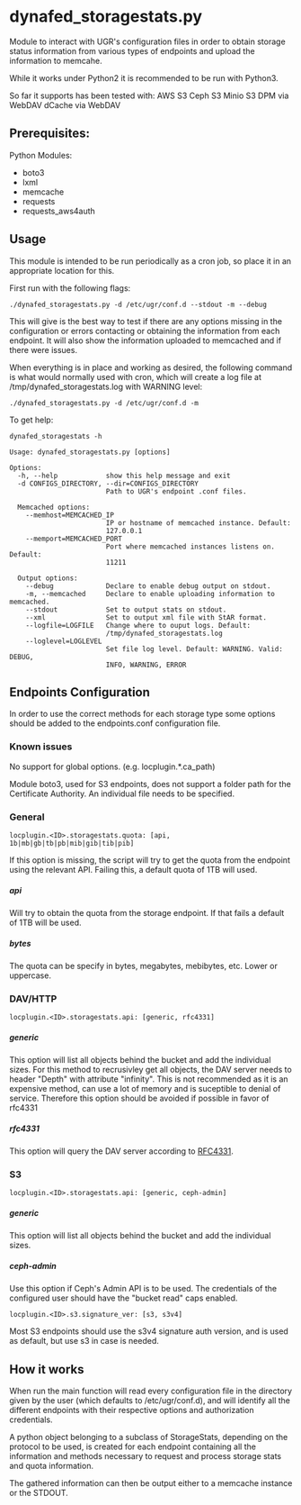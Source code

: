 # dynafed_storagestats.py

Module to interact with UGR's configuration files in order to obtain
storage status information from various types of endpoints and upload the
information to memcahe.

While it works under Python2 it is recommended to be run with Python3.

So far it supports has been tested with:
AWS S3
Ceph S3
Minio S3
DPM via WebDAV
dCache via WebDAV

## Prerequisites:
Python Modules:
- boto3
- lxml
- memcache
- requests
- requests_aws4auth

## Usage

This module is intended to be run periodically as a cron job, so place it in
an appropriate location for this.

First run with the following flags:

```
./dynafed_storagestats.py -d /etc/ugr/conf.d --stdout -m --debug
```

This will give is the best way to test if there are any options missing in the
configuration or errors contacting or obtaining the information from each endpoint.
It will also show the information uploaded to memcached and if there were issues.

When everything is in place and working as desired, the following command is
what would normally used with cron, which will create a log file at
/tmp/dynafed_storagestats.log with WARNING level:

```
./dynafed_storagestats.py -d /etc/ugr/conf.d -m
```

To get help:
```
dynafed_storagestats -h

Usage: dynafed_storagestats.py [options]

Options:
  -h, --help            show this help message and exit
  -d CONFIGS_DIRECTORY, --dir=CONFIGS_DIRECTORY
                        Path to UGR's endpoint .conf files.

  Memcached options:
    --memhost=MEMCACHED_IP
                        IP or hostname of memcached instance. Default:
                        127.0.0.1
    --memport=MEMCACHED_PORT
                        Port where memcached instances listens on. Default:
                        11211

  Output options:
    --debug             Declare to enable debug output on stdout.
    -m, --memcached     Declare to enable uploading information to memcached.
    --stdout            Set to output stats on stdout.
    --xml               Set to output xml file with StAR format.
    --logfile=LOGFILE   Change where to ouput logs. Default:
                        /tmp/dynafed_storagestats.log
    --loglevel=LOGLEVEL
                        Set file log level. Default: WARNING. Valid: DEBUG,
                        INFO, WARNING, ERROR
```


## Endpoints Configuration

In order to use the correct methods for each storage type some options should
be added to the endpoints.conf configuration file.

### Known issues

No support for global options. (e.g. locplugin.*.ca_path)

Module boto3, used for S3 endpoints, does not support a folder path for the
Certificate Authority. An individual file needs to be specified.

### General

```
locplugin.<ID>.storagestats.quota: [api, 1b|mb|gb|tb|pb|mib|gib|tib|pib]
```

If this option is missing, the script will try to get the quota from the endpoint
using the relevant API. Failing this, a default quota of 1TB will used.

##### api
Will try to obtain the quota from the storage endpoint. If that fails a default
of 1TB will be used.

##### bytes
The quota can be specify in bytes, megabytes, mebibytes, etc. Lower or uppercase.

### DAV/HTTP

```
locplugin.<ID>.storagestats.api: [generic, rfc4331]
```

##### generic

This option will list all objects behind the bucket and add the individual
sizes. For this method to recrusivley get all objects, the DAV server needs
to header "Depth" with attribute "infinity". This is not recommended as
it is an expensive method, can use a lot of memory and is suceptible to
denial of service. Therefore this option should be avoided if possible in
favor of rfc4331

##### rfc4331

This option will query the DAV server according to [RFC4331](https://tools.ietf.org/html/rfc4331).

### S3

```
locplugin.<ID>.storagestats.api: [generic, ceph-admin]
```

##### generic

This option will list all objects behind the bucket and add the individual
sizes.

##### ceph-admin

Use this option if Ceph's Admin API is to be used. The credentials of the
configured user should have the "bucket read" caps enabled.

```
locplugin.<ID>.s3.signature_ver: [s3, s3v4]
```
Most S3 endpoints should use the s3v4 signature auth version, and is used as
default, but use s3 in case is needed.

## How it works

When run the main function will read every configuration file in the directory
given by the user (which defaults to /etc/ugr/conf.d), and will identify all the
different endpoints with their respective options and authorization credentials.

A python object belonging to a subclass of StorageStats, depending on the protocol
to be used, is created for each endpoint containing all the information and
methods necessary to request and process storage stats and quota information.

The gathered information can then be output either to a memcache instance or
the STDOUT.
